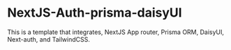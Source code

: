 # NextJS-Auth-prisma-daisyUI

This is a template that integrates, NextJS App router, Prisma ORM, DaisyUI, Next-auth, and TailwindCSS. 